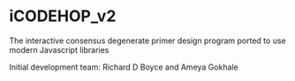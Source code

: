# iCODEHOP_v2
The interactive consensus degenerate primer design program ported to use modern Javascript libraries  

Initial development team: Richard D Boyce and Ameya Gokhale
